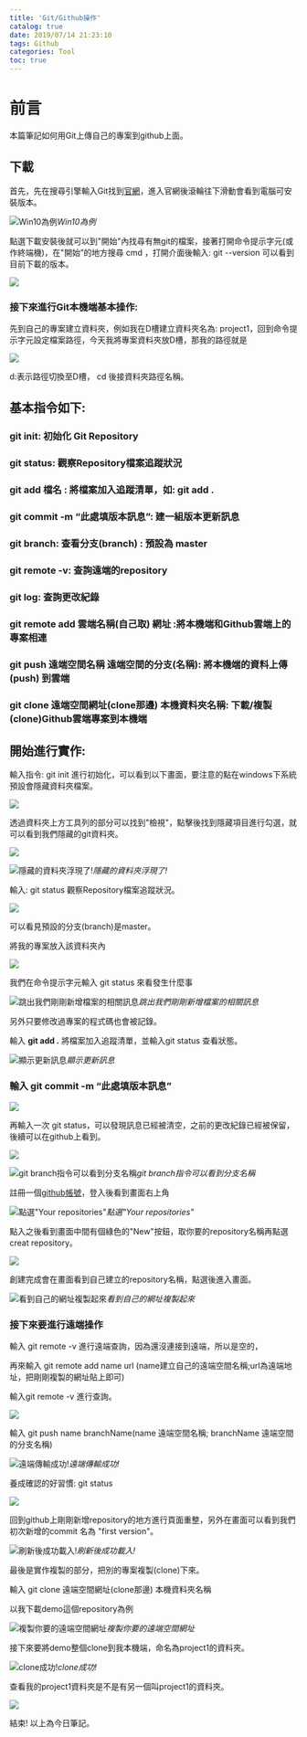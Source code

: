 ```yaml
---
title: 'Git/Github操作'
catalog: true
date: 2019/07/14 21:23:10
tags: Github
categories: Tool
toc: true
---
```

<!-- toc -->
# 前言
本篇筆記如何用Git上傳自己的專案到github上面。
## 下載
首先，先在搜尋引擎輸入Git找到[官網](https://git-scm.com/)，進入官網後滾輪往下滑動會看到電腦可安裝版本。

![Win10為例](https://cdn-images-1.medium.com/max/2028/1*rQ5PIDZ_GTGlt3SUVmypXA.png)*Win10為例*
<!--more--> 
點選下載安裝後就可以到"開始"內找尋有無git的檔案，接著打開命令提示字元(或作終端機)，在"開始”的地方搜尋 cmd ，打開介面後輸入: git --version 可以看到目前下載的版本。

![](https://cdn-images-1.medium.com/max/2000/1*lPnPFrPtpRj8QDtxE8iDjg.png)

### 接下來進行Git本機端基本操作:

先到自己的專案建立資料夾，例如我在D槽建立資料夾名為: project1，回到命令提示字元設定檔案路徑，今天我將專案資料夾放D槽，那我的路徑就是

![](https://cdn-images-1.medium.com/max/2000/1*RLxQVvK0_2JqQ-A7THM5xw.png)

d:表示路徑切換至D槽， cd 後接資料夾路徑名稱。

## 基本指令如下:

### git init: 初始化 Git Repository

### git status: 觀察Repository檔案追蹤狀況

### git add 檔名 : 將檔案加入追蹤清單，如: git add .

### git commit -m “此處填版本訊息”: 建一組版本更新訊息

### git branch: 查看分支(branch) : 預設為 master

### git remote -v: 查詢遠端的repository

### git log: 查詢更改紀錄

### git remote add 雲端名稱(自己取) 網址 :將本機端和Github雲端上的專案相連

### git push 遠端空間名稱 遠端空間的分支(名稱): 將本機端的資料上傳(push) 到雲端

### git clone 遠端空間網址(clone那邊) 本機資料夾名稱: 下載/複製(clone)Github雲端專案到本機端

## 開始進行實作:

輸入指令: git init 進行初始化，可以看到以下畫面，要注意的點在windows下系統預設會隱藏資料夾檔案。

![](https://cdn-images-1.medium.com/max/2000/1*fLw0lHVYhv0ae55MeE9EAg.png)

透過資料夾上方工具列的部分可以找到"檢視"，點擊後找到隱藏項目進行勾選，就可以看到我們隱藏的git資料夾。

![](https://cdn-images-1.medium.com/max/2000/1*KYsW-h0Z6T8MhtHF3Gyljg.png)

![隱藏的資料夾浮現了!](https://cdn-images-1.medium.com/max/2000/1*6MY3R0Y21a-LyIpMONeU1A.png)*隱藏的資料夾浮現了!*

輸入: git status 觀察Repository檔案追蹤狀況。

![](https://cdn-images-1.medium.com/max/2000/1*lhgrPxtjd8mCx1dn10ZETg.png)

可以看見預設的分支(branch)是master。

將我的專案放入該資料夾內

![](https://cdn-images-1.medium.com/max/2000/1*nUWRVEqSIr2PQlEpF_zwwg.png)

我們在命令提示字元輸入 git status 來看發生什麼事

![跳出我們剛剛新增檔案的相關訊息](https://cdn-images-1.medium.com/max/2000/1*1GVTqWQy68qgXaknBOH4Ug.png)*跳出我們剛剛新增檔案的相關訊息*

另外只要修改過專案的程式碼也會被記錄。

輸入 **git add .** 將檔案加入追蹤清單，並輸入git status 查看狀態。

![顯示更新訊息](https://cdn-images-1.medium.com/max/2000/1*LkC41ZdGNzV2oQBjGwop0Q.png)*顯示更新訊息*

### 輸入 git commit -m “此處填版本訊息”

![](https://cdn-images-1.medium.com/max/2000/1*OAXQLM6YTqlWzRBujqHqrQ.png)

再輸入一次 git status，可以發現訊息已經被清空，之前的更改紀錄已經被保留，後續可以在github上看到。

![](https://cdn-images-1.medium.com/max/2000/1*gh8y7kmhOM1Bb5CqUk48eQ.png)

![git branch指令可以看到分支名稱](https://cdn-images-1.medium.com/max/2000/1*_HPGeoOtLywZ6MXv42NUqA.png)*git branch指令可以看到分支名稱*

註冊一個[github帳號](https://github.com/)，登入後看到畫面右上角

![點選"Your repositories"](https://cdn-images-1.medium.com/max/2000/1*GEeBsPYsuBrgJdWlAUh-BQ.png)*點選"Your repositories"*

點入之後看到畫面中間有個綠色的"New"按鈕，取你要的repository名稱再點選creat repository。

![](https://cdn-images-1.medium.com/max/2000/1*7nG18UJjsQbQ4iXE-cutIA.png)

創建完成會在畫面看到自己建立的repository名稱，點選後進入畫面。

![看到自己的網址複製起來](https://cdn-images-1.medium.com/max/2000/1*XfoZGfVqbY_aUjNK5norqQ.png)*看到自己的網址複製起來*

### 接下來要進行遠端操作

輸入 git remote -v 進行遠端查詢，因為還沒連接到遠端，所以是空的，

再來輸入 git remote add name url (name建立自己的遠端空間名稱;url為遠端地址，把剛剛複製的網址貼上即可)

輸入git remote -v 進行查詢。

![](https://cdn-images-1.medium.com/max/2000/1*is3ZoD7WRfzmvLo7ATiajw.png)

輸入 git push name branchName(name 遠端空間名稱; branchName 遠端空間的分支名稱)

![遠端傳輸成功!](https://cdn-images-1.medium.com/max/2000/1*47d3XZFBMSnAFsk6LaGr8w.png)*遠端傳輸成功!*

養成確認的好習慣: git status

![](https://cdn-images-1.medium.com/max/2000/1*GJ3cQpkpvzjeRKMUyn0oeA.png)

回到github上剛剛新增repository的地方進行頁面重整，另外在畫面可以看到我們初次新增的commit 名為 "first version"。

![刷新後成功載入!](https://cdn-images-1.medium.com/max/2008/1*Ik-mvQsNXAa712TZeo3xDQ.png)*刷新後成功載入!*

最後是實作複製的部分，把別的專案複製(clone)下來。

輸入 git clone 遠端空間網址(clone那邊) 本機資料夾名稱

以我下載demo這個repository為例

![複製你要的遠端空間網址](https://cdn-images-1.medium.com/max/2000/1*qoKXsD0vikx6O1AvB-mD0g.png)*複製你要的遠端空間網址*

接下來要將demo整個clone到我本機端，命名為project1的資料夾。

![clone成功!](https://cdn-images-1.medium.com/max/2000/1*zoBVhPc9CkBcViboKdt6iA.png)*clone成功!*

查看我的project1資料夾是不是有另一個叫project1的資料夾。

![](https://cdn-images-1.medium.com/max/2000/1*71ZJOBuIBd-9-4wluFk75w.png)

結束! 以上為今日筆記。
